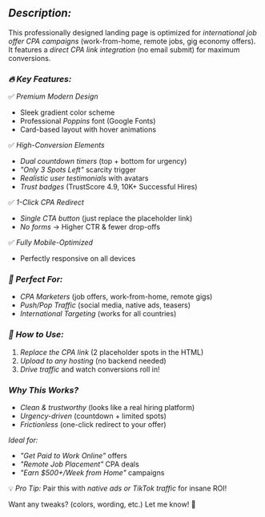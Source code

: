 ## *Description:*  
This professionally designed landing page is optimized for *international job offer CPA campaigns* (work-from-home, remote jobs, gig economy offers). It features a *direct CPA link integration* (no email submit) for maximum conversions.  

### *🔥 Key Features:*  
✅ *Premium Modern Design*  
- Sleek gradient color scheme  
- Professional *Poppins* font (Google Fonts)  
- Card-based layout with hover animations  

✅ *High-Conversion Elements*  
- *Dual countdown timers* (top + bottom for urgency)  
- *"Only 3 Spots Left"* scarcity trigger  
- *Realistic user testimonials* with avatars  
- *Trust badges* (TrustScore 4.9, 10K+ Successful Hires)  

✅ *1-Click CPA Redirect*  
- *Single CTA button* (just replace the placeholder link)  
- *No forms* → Higher CTR & fewer drop-offs  

✅ *Fully Mobile-Optimized*  
- Perfectly responsive on all devices  

### *🎯 Perfect For:*  
- *CPA Marketers* (job offers, work-from-home, remote gigs)  
- *Push/Pop Traffic* (social media, native ads, teasers)  
- *International Targeting* (works for all countries)  

### *🚀 How to Use:*  
1. *Replace the CPA link* (2 placeholder spots in the HTML)  
2. *Upload to any hosting* (no backend needed)  
3. *Drive traffic* and watch conversions roll in!  

### *Why This Works?*  
- *Clean & trustworthy* (looks like a real hiring platform)  
- *Urgency-driven* (countdown + limited spots)  
- *Frictionless* (one-click redirect to your offer)  

*Ideal for:*  
- *"Get Paid to Work Online"* offers  
- *"Remote Job Placement"* CPA deals  
- *"Earn $500+/Week from Home"* campaigns  

💡 *Pro Tip:* Pair this with *native ads or TikTok traffic* for insane ROI!  

Want any tweaks? (colors, wording, etc.) Let me know! 🚀
<!--
**welcometojob/welcometojob** is a ✨ _special_ ✨ repository because its `README.md` (this file) appears on your GitHub profile.

Here are some ideas to get you started:

- 🔭 I’m currently working on ...
- 🌱 I’m currently learning ...
- 👯 I’m looking to collaborate on ...
- 🤔 I’m looking for help with ...
- 💬 Ask me about ...
- 📫 How to reach me: ...
- 😄 Pronouns: ...
- ⚡ Fun fact: ...
-->
